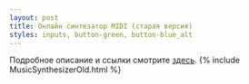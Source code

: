 ```yaml
---
layout: post
title: Онлайн синтезатор MIDI (старая версия)
styles: inputs, button-green, button-blue_alt
---
```


Подробное описание и ссылки смотрите [здесь](/projects/midi-synthesizer).
{% include MusicSynthesizerOld.html %}

